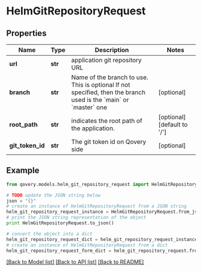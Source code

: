 # HelmGitRepositoryRequest


## Properties

Name | Type | Description | Notes
------------ | ------------- | ------------- | -------------
**url** | **str** | application git repository URL | 
**branch** | **str** | Name of the branch to use. This is optional If not specified, then the branch used is the &#x60;main&#x60; or &#x60;master&#x60; one  | [optional] 
**root_path** | **str** | indicates the root path of the application. | [optional] [default to '/']
**git_token_id** | **str** | The git token id on Qovery side | [optional] 

## Example

```python
from qovery.models.helm_git_repository_request import HelmGitRepositoryRequest

# TODO update the JSON string below
json = "{}"
# create an instance of HelmGitRepositoryRequest from a JSON string
helm_git_repository_request_instance = HelmGitRepositoryRequest.from_json(json)
# print the JSON string representation of the object
print HelmGitRepositoryRequest.to_json()

# convert the object into a dict
helm_git_repository_request_dict = helm_git_repository_request_instance.to_dict()
# create an instance of HelmGitRepositoryRequest from a dict
helm_git_repository_request_form_dict = helm_git_repository_request.from_dict(helm_git_repository_request_dict)
```
[[Back to Model list]](../README.md#documentation-for-models) [[Back to API list]](../README.md#documentation-for-api-endpoints) [[Back to README]](../README.md)


